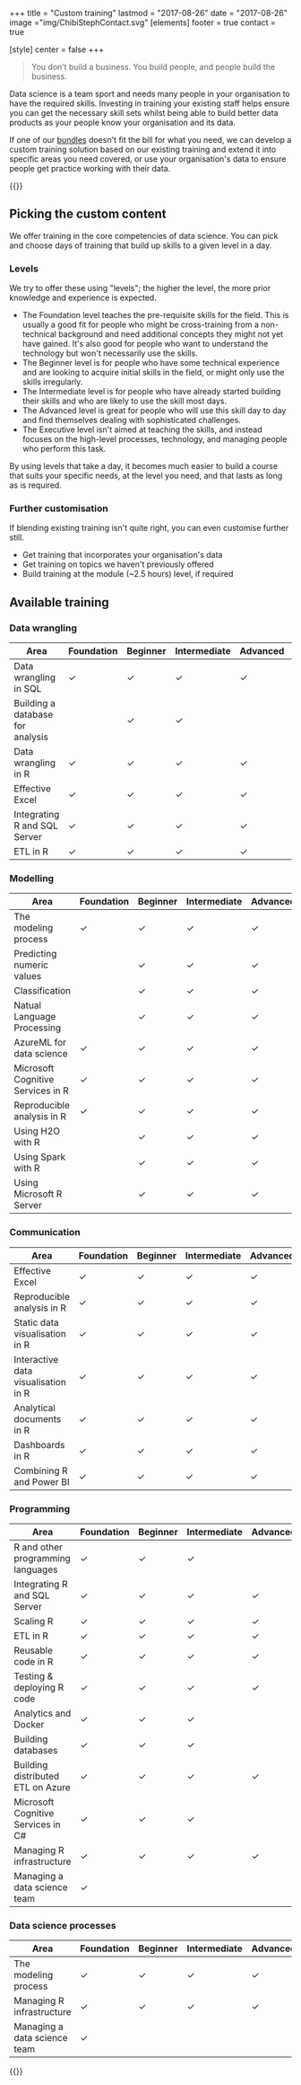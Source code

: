 +++
title = "Custom training"
lastmod = "2017-08-26"
date = "2017-08-26"
image ="img/ChibiStephContact.svg"
[elements]
  footer = true
  contact = true



[style]
  center = false
+++

> You don’t build a business. You build people, and people build the business.

Data science is a team sport and needs many people in your organisation to have the required skills. Investing in training your existing staff helps ensure you can get the necessary skill sets whilst being able to build better data products as your people know your organisation and its data.

If one of our [bundles](../recommendtraining) doesn't fit the bill for what you need, we can develop a custom training solution based on our existing training and extend it into specific areas you need covered, or use your organisation's data to ensure people get practice working with their data.

{{<btn href="//itsalocke.com/#contact" msg="Schedule a call">}}
## Picking the custom content
We offer training in the core competencies of data science. You can pick and choose days of training that build up skills to a given level in a day.

### Levels
We try to offer these using "levels"; the higher the level, the more prior knowledge and experience is expected. 

- The Foundation level teaches the pre-requisite skills for the field. This is usually a good fit for people who might be cross-training from a non-technical background and need additional concepts they might not yet have gained. It's also good for people who want to understand the technology but won't necessarily use the skills.
- The Beginner level is for people who have some technical experience and are looking to acquire initial skills in the field, or might only use the skills irregularly.
- The Intermediate level is for people who have already started building their skills and who are likely to use the skill most days.
- The Advanced level is great for people who will use this skill day to day and find themselves dealing with sophisticated challenges.
- The Executive level isn't aimed at teaching the skills, and instead focuses on the high-level processes, technology, and managing people who perform this task.

By using levels that take a day, it becomes much easier to build a course that suits your specific needs, at the level you need, and that lasts as long as is required.

### Further customisation
If blending existing training isn't quite right, you can even customise further still.

- Get training that incorporates your organisation's data
- Get training on topics we haven't previously offered
- Build training at the module (~2.5 hours) level, if required


## Available training

### Data wrangling
| Area | Foundation | Beginner | Intermediate | Advanced | Executive |
|--- |---|---|---|---|---|
| Data wrangling in SQL | &checkmark; | &checkmark; | &checkmark; |  &checkmark;  | &checkmark;  |
| Building a database for analysis | | &checkmark; |  &checkmark; | | &checkmark;  |
| Data wrangling in R | &checkmark; | &checkmark; | &checkmark; | &checkmark; | &checkmark; |
| Effective Excel| &checkmark; | &checkmark; | &checkmark; | &checkmark; |  |
| Integrating R and SQL Server | &checkmark; | &checkmark; | &checkmark; | &checkmark; |  |
| ETL in R | &checkmark; | &checkmark; | &checkmark; | &checkmark; | &checkmark; |

### Modelling
| Area | Foundation | Beginner | Intermediate | Advanced | Executive |
|--- |---|---|---|---|---|
| The modeling process | &checkmark; | &checkmark; | &checkmark; | &checkmark; | &checkmark; |
| Predicting numeric values |  | &checkmark; | &checkmark; | &checkmark; |  |
| Classification |  | &checkmark; | &checkmark; | &checkmark; |  |
| Natual Language Processing |  | &checkmark; | &checkmark; | &checkmark; |  |
| AzureML for data science | &checkmark; | &checkmark; | &checkmark; | &checkmark; | &checkmark; |
| Microsoft Cognitive Services in R | &checkmark; | &checkmark; | &checkmark; | &checkmark; |  |
| Reproducible analysis in R | &checkmark; | &checkmark; | &checkmark; | &checkmark; | &checkmark; |
| Using H2O with R |  | &checkmark; | &checkmark; | &checkmark; |  |
| Using Spark with R |  | &checkmark; | &checkmark; | &checkmark; |  |
| Using Microsoft R Server |  | &checkmark; | &checkmark; | &checkmark; |  |

### Communication
| Area | Foundation | Beginner | Intermediate | Advanced | Executive |
|--- |---|---|---|---|---|
| Effective Excel| &checkmark; | &checkmark; | &checkmark; | &checkmark; |  |
| Reproducible analysis in R | &checkmark; | &checkmark; | &checkmark; | &checkmark; | &checkmark; |
| Static data visualisation in R | &checkmark; | &checkmark; | &checkmark; | &checkmark; |  |
| Interactive data visualisation in R | &checkmark; | &checkmark; | &checkmark; | &checkmark; |  |
| Analytical documents in R | &checkmark; | &checkmark; | &checkmark; | &checkmark; | &checkmark; |
| Dashboards in R | &checkmark; | &checkmark; | &checkmark; | &checkmark; | &checkmark; |
| Combining R and Power BI | &checkmark; | &checkmark; | &checkmark; | &checkmark; | &checkmark; |

### Programming
| Area | Foundation | Beginner | Intermediate | Advanced | Executive |
|--- |---|---|---|---|---|
| R and other programming languages | &checkmark; | &checkmark; | &checkmark; |  |  |
| Integrating R and SQL Server | &checkmark; | &checkmark; | &checkmark; | &checkmark; |  |
| Scaling R | &checkmark; | &checkmark; | &checkmark; | &checkmark; | &checkmark; |
| ETL in R | &checkmark; | &checkmark; | &checkmark; | &checkmark; | &checkmark; |
| Reusable code in R | &checkmark; | &checkmark; | &checkmark; | &checkmark; |  |
| Testing & deploying R code | &checkmark; | &checkmark; | &checkmark; | &checkmark; | &checkmark; |
| Analytics and Docker | &checkmark; | &checkmark; | &checkmark; |  | &checkmark; |
| Building databases | &checkmark; | &checkmark; | &checkmark; |  | &checkmark; |
| Building distributed ETL on Azure | &checkmark; | &checkmark; | &checkmark; | &checkmark; | &checkmark; |
| Microsoft Cognitive Services in C# | &checkmark; | &checkmark; | &checkmark; |  | &checkmark; |
| Managing R infrastructure | &checkmark; | &checkmark; | &checkmark; | &checkmark; | &checkmark; |
| Managing a data science team | &checkmark; |  |  |  | &checkmark; |

### Data science processes
| Area | Foundation | Beginner | Intermediate | Advanced | Executive |
|--- |---|---|---|---|---|
| The modeling process | &checkmark; | &checkmark; | &checkmark; | &checkmark; | &checkmark; |
| Managing R infrastructure | &checkmark; | &checkmark; | &checkmark; | &checkmark; | &checkmark; |
| Managing a data science team | &checkmark; |  |  |  | &checkmark; |

{{<btn href="//itsalocke.com/#contact" msg="Get in touch">}}
